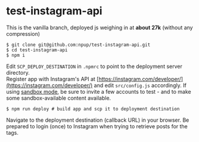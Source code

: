 # test-instagram-api

This is the vanilla branch, deployed js weighing in at **about 27k** (without any compression)

	$ git clone git@github.com:npup/test-instagram-api.git
	$ cd test-instagram-api
	$ npm i

Edit `SCP_DEPLOY_DESTINATION` in `.npmrc` to point to the deployment server directory.  
Register app with Instagram's API at [https://instagram.com/developer/](https://instagram.com/developer/) and edit `src/config.js` accordingly. If using [sandbox mode](https://instagram.com/developer/sandbox/), be sure to invite a few accounts to test - and to make some sandbox-available content available.

	$ npm run deploy # build app and scp it to deployment destination

Navigate to the deployment destination (callback URL) in your browser.  Be prepared to login (once) to Instagram when trying to retrieve posts for the tags.
